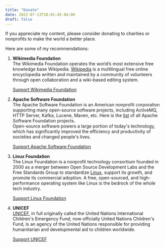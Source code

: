 ```yaml
---
title: "Donate"
date: 2022-07-13T10:01:45-04:00
draft: false
---
```


If you appreciate my content, please consider donating to charities or nonprofits 
to make the world a better place.

Here are some of my recommendations:

1. **Wikimedia Foundation**  
   The Wikimedia Foundation operates the world’s most extensive free knowledge base 
   Wikipedia. [Wikipedia](https://en.wikipedia.org/wiki/Main_Page) is a multilingual free online encyclopedia written and maintained 
   by a community of volunteers through open collaboration and a wiki-based editing system.
           
   [Support Wikimedia Foundation](https://wikimediafoundation.org/support/)
    

2. **Apache Software Foundation**  
   The Apache Software Foundation is an American nonprofit corporation supporting many open-source software projects, 
   including ActiveMQ, HTTP Server, Kafka,
   Lucene, Maven, etc. Here is the [list](https://en.wikipedia.org/wiki/List_of_Apache_Software_Foundation_projects) 
   of all Apache Software Foundation projects.  
   Open-source software powers a large portion of today's technology, which has significantly
   improved the efficiency and productivity of societies and changed people's lives.   

   [Support Apache Software Foundation](https://www.apache.org/foundation/contributing.html)


3. **Linux Foundation**  
   The Linux Foundation is a nonprofit technology consortium founded in 2000 as a merger 
   between Open Source Development Labs and the Free Standards Group to standardize [Linux](https://en.wikipedia.org/wiki/Linux), 
   support its growth, and promote its commercial adoption.
   A free, open-sourced, and high-performance operating system like Linux is the bedrock of the whole
   tech industry.

   [Support Linux Foundation](https://www.linuxfoundation.org/donate/)


4. **UNICEF**    
   [UNICEF](https://www.unicef.org/), in full originally called the United Nations International Children's Emergency 
   Fund, now officially United Nations Children's Fund, is an agency of the United Nations
   responsible for providing humanitarian and developmental aid to children worldwide.

   [Support UNICEF](https://secure.unicef.ca/page/31858/donate/1)
